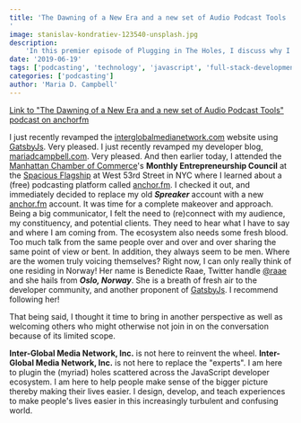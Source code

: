 ```yaml
---
title: 'The Dawning of a New Era and a new set of Audio Podcast Tools
'
image: stanislav-kondratiev-123540-unsplash.jpg
description:
    'In this premier episode of Plugging in The Holes, I discuss why I decided to create this podcast.'
date: '2019-06-19'
tags: ['podcasting', 'technology', 'javascript', 'full-stack-development', 'leadership', 'community', 'women-in-technology']
categories: ['podcasting']
author: 'Maria D. Campbell'
---
```


[Link to "The Dawning of a New Era and a new set of Audio Podcast Tools" podcast on anchorfm](https://anchor.fm/maria-campbell/episodes/The-Dawning-of-a-New-Era-and-a-new-set-of-Audio-Podcast-Tools-e4crl0)

I just recently revamped the
[interglobalmedianetwork.com](https://www.interglobalmedianetwork.com) website
using [GatsbyJs](https://www.gatsbyjs.org/). Very pleased. I just recently
revamped my developer blog,
[mariadcampbell.com](https://www.mariadcampbell.com). Very pleased. And then
earlier today, I attended the
[Manhattan Chamber of Commerce](https://www.manhattancc.org/)'s **Monthly
Entrepreneurship Council** at the [Spacious Flagship](https://www.spacious.com/)
at West 53rd Street in NYC where I learned about a (free) podcasting platform
called [anchor.fm](https://anchor.fm/). I checked it out, and immediately
decided to replace my old **_Spreaker_** account with a new
[anchor.fm](https://anchor.fm/) account. It was time for a complete makeover and
approach. Being a big communicator, I felt the need to (re)connect with my
audience, my constituency, and potential clients. They need to hear what I have
to say and where I am coming from. The ecosystem also needs some fresh blood.
Too much talk from the same people over and over and over sharing the same point
of view or bent. In addition, they always seem to be men. Where are the women
truly voicing themselves? Right now, I can only really think of one residing in
Norway! Her name is Benedicte Raae, Twitter handle
[@raae](https://twitter.com/raae) and she hails from **_Oslo, Norway_**. She is
a breath of fresh air to the developer community, and another proponent of
[GatsbyJs](https://www.gatsbyjs.org/). I recommend following her!

That being said, I thought it time to bring in another perspective as well as
welcoming others who might otherwise not join in on the conversation because of
its limited scope.

**Inter-Global Media Network, Inc.** is not here to reinvent the wheel.
**Inter-Global Media Network, Inc.** is not here to replace the "experts". I am
here to plugin the (myriad) holes scattered across the JavaScript developer
ecosystem. I am here to help people make sense of the bigger picture thereby
making their lives easier. I design, develop, and teach experiences to make
people's lives easier in this increasingly turbulent and confusing world.
